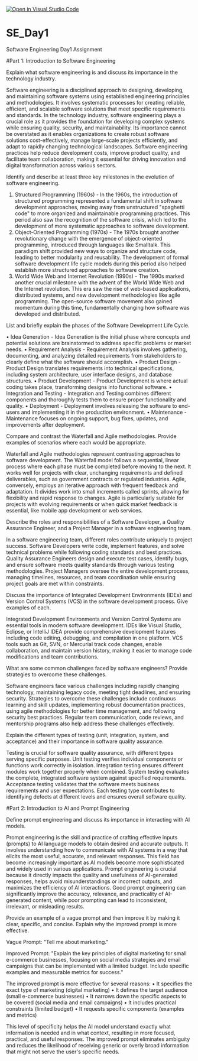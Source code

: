 [![Open in Visual Studio Code](https://classroom.github.com/assets/open-in-vscode-2e0aaae1b6195c2367325f4f02e2d04e9abb55f0b24a779b69b11b9e10269abc.svg)](https://classroom.github.com/online_ide?assignment_repo_id=18367166&assignment_repo_type=AssignmentRepo)
# SE_Day1
Software Engineering Day1 Assignment

#Part 1: Introduction to Software Engineering

Explain what software engineering is and discuss its importance in the technology industry.

Software engineering is a disciplined approach to designing, developing, and maintaining software systems using established engineering principles and methodologies. It involves systematic processes for creating reliable, efficient, and scalable software solutions that meet specific requirements and standards. In the technology industry, software engineering plays a crucial role as it provides the foundation for developing complex systems while ensuring quality, security, and maintainability. Its importance cannot be overstated as it enables organizations to create robust software solutions cost-effectively, manage large-scale projects efficiently, and adapt to rapidly changing technological landscapes. Software engineering practices help reduce development costs, improve product quality, and facilitate team collaboration, making it essential for driving innovation and digital transformation across various sectors.

Identify and describe at least three key milestones in the evolution of software engineering.

1. Structured Programming (1960s) - In the 1960s, the introduction of structured programming represented a fundamental shift in software development approaches, moving away from unstructured "spaghetti code" to more organized and maintainable programming practices. This period also saw the recognition of the software crisis, which led to the development of more systematic approaches to software development.
2. Object-Oriented Programming (1970s) - The 1970s brought another revolutionary change with the emergence of object-oriented programming, introduced through languages like Smalltalk. This paradigm shift provided new ways to organize and structure code, leading to better modularity and reusability. The development of formal software development life cycle models during this period also helped establish more structured approaches to software creation.
3.  World Wide Web and Internet Revolution (1990s) - The 1990s marked another crucial milestone with the advent of the World Wide Web and the Internet revolution. This era saw the rise of web-based applications, distributed systems, and new development methodologies like agile programming. The open-source software movement also gained momentum during this time, fundamentally changing how software was developed and distributed.


List and briefly explain the phases of the Software Development Life Cycle.

•	Idea Generation - Idea Generation is the initial phase where concepts and potential solutions are brainstormed to address specific problems or market needs.
•	Requirement Analysis - Requirement Analysis involves gathering, documenting, and analyzing detailed requirements from stakeholders to clearly define what the software should accomplish.
•	Product Design - Product Design translates requirements into technical specifications, including system architecture, user interface designs, and database structures.
•	Product Development - Product Development is where actual coding takes place, transforming designs into functional software.
•	Integration and Testing - Integration and Testing combines different components and thoroughly tests them to ensure proper functionality and quality.
•	Deployment - Deployment involves releasing the software to end-users and implementing it in the production environment.
•	Maintenance - Maintenance focuses on ongoing support, bug fixes, updates, and improvements after deployment.

Compare and contrast the Waterfall and Agile methodologies. Provide examples of scenarios where each would be appropriate.

Waterfall and Agile methodologies represent contrasting approaches to software development. The Waterfall model follows a sequential, linear process where each phase must be completed before moving to the next. It works well for projects with clear, unchanging requirements and defined deliverables, such as government contracts or regulated industries. Agile, conversely, employs an iterative approach with frequent feedback and adaptation. It divides work into small increments called sprints, allowing for flexibility and rapid response to changes. Agile is particularly suitable for projects with evolving requirements or when quick market feedback is essential, like mobile app development or web services.


Describe the roles and responsibilities of a Software Developer, a Quality Assurance Engineer, and a Project Manager in a software engineering team.

In a software engineering team, different roles contribute uniquely to project success. Software Developers write code, implement features, and solve technical problems while following coding standards and best practices. Quality Assurance Engineers design and execute test cases, identify bugs, and ensure software meets quality standards through various testing methodologies. Project Managers oversee the entire development process, managing timelines, resources, and team coordination while ensuring project goals are met within constraints.


Discuss the importance of Integrated Development Environments (IDEs) and Version Control Systems (VCS) in the software development process. Give examples of each.

Integrated Development Environments and Version Control Systems are essential tools in modern software development. IDEs like Visual Studio, Eclipse, or IntelliJ IDEA provide comprehensive development features including code editing, debugging, and compilation in one platform. VCS tools such as Git, SVN, or Mercurial track code changes, enable collaboration, and maintain version history, making it easier to manage code modifications and team contributions.


What are some common challenges faced by software engineers? Provide strategies to overcome these challenges.

Software engineers face various challenges including rapidly changing technology, maintaining legacy code, meeting tight deadlines, and ensuring security. Strategies to overcome these challenges include continuous learning and skill updates, implementing robust documentation practices, using agile methodologies for better time management, and following security best practices. Regular team communication, code reviews, and mentorship programs also help address these challenges effectively.


Explain the different types of testing (unit, integration, system, and acceptance) and their importance in software quality assurance.

Testing is crucial for software quality assurance, with different types serving specific purposes. Unit testing verifies individual components or functions work correctly in isolation. Integration testing ensures different modules work together properly when combined. System testing evaluates the complete, integrated software system against specified requirements. Acceptance testing validates that the software meets business requirements and user expectations. Each testing type contributes to identifying defects at different levels and ensures overall software quality.


#Part 2: Introduction to AI and Prompt Engineering


Define prompt engineering and discuss its importance in interacting with AI models.

Prompt engineering is the skill and practice of crafting effective inputs (prompts) to AI language models to obtain desired and accurate outputs. It involves understanding how to communicate with AI systems in a way that elicits the most useful, accurate, and relevant responses. This field has become increasingly important as AI models become more sophisticated and widely used in various applications. Prompt engineering is crucial because it directly impacts the quality and usefulness of AI-generated responses, helps avoid misunderstandings or incorrect outputs, and maximizes the efficiency of AI interactions. Good prompt engineering can significantly improve the accuracy, relevance, and practicality of AI-generated content, while poor prompting can lead to inconsistent, irrelevant, or misleading results.


Provide an example of a vague prompt and then improve it by making it clear, specific, and concise. Explain why the improved prompt is more effective.

Vague Prompt:
"Tell me about marketing."

Improved Prompt:
"Explain the key principles of digital marketing for small e-commerce businesses, focusing on social media strategies and email campaigns that can be implemented with a limited budget. Include specific examples and measurable metrics for success."

The improved prompt is more effective for several reasons:
•	It specifies the exact type of marketing (digital marketing)
•	It defines the target audience (small e-commerce businesses)
•	It narrows down the specific aspects to be covered (social media and email campaigns)
•	It includes practical constraints (limited budget)
•	It requests specific components (examples and metrics)

This level of specificity helps the AI model understand exactly what information is needed and in what context, resulting in more focused, practical, and useful responses. The improved prompt eliminates ambiguity and reduces the likelihood of receiving generic or overly broad information that might not serve the user's specific needs.
